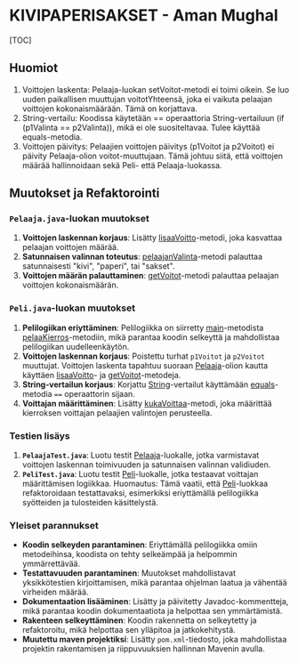 # KIVIPAPERISAKSET - Aman Mughal

[TOC]

## Huomiot

1. Voittojen laskenta: Pelaaja-luokan setVoitot-metodi ei toimi oikein. Se luo uuden paikallisen muuttujan voitotYhteensä, joka ei vaikuta pelaajan voittojen kokonaismäärään. Tämä on korjattava.
2. String-vertailu: Koodissa käytetään == operaattoria String-vertailuun (if (p1Valinta == p2Valinta)), mikä ei ole suositeltavaa. Tulee käyttää equals-metodia.
3. Voittojen päivitys: Pelaajien voittojen päivitys (p1Voitot ja p2Voitot) ei päivity Pelaaja-olion voitot-muuttujaan. Tämä johtuu siitä, että voittojen määrää hallinnoidaan sekä Peli- että Pelaaja-luokassa.

## Muutokset ja Refaktorointi

### `Pelaaja.java`-luokan muutokset

1. **Voittojen laskennan korjaus**: Lisätty [lisaaVoitto](/src/kivipaperisakset/Peli.java#45%2C20-45%2C20)-metodi, joka kasvattaa pelaajan voittojen määrää.
2. **Satunnaisen valinnan toteutus**: [pelaajanValinta](/src/kivipaperisakset/Peli.java#35%2C31-35%2C31)-metodi palauttaa satunnaisesti "kivi", "paperi", tai "sakset".
3. **Voittojen määrän palauttaminen**: [getVoitot](/src/kivipaperisakset/Peli.java#21%2C21-21%2C21)-metodi palauttaa pelaajan voittojen kokonaismäärän.

### `Peli.java`-luokan muutokset

1. **Pelilogiikan eriyttäminen**: Pelilogiikka on siirretty [main](/src/kivipaperisakset/Peli.java#9%2C24-9%2C24)-metodista [pelaaKierros](/src/kivipaperisakset/Peli.java#19%2C13-19%2C13)-metodiin, mikä parantaa koodin selkeyttä ja mahdollistaa pelilogiikan uudelleenkäytön.
2. **Voittojen laskennan korjaus**: Poistettu turhat `p1Voitot` ja `p2Voitot` muuttujat. Voittojen laskenta tapahtuu suoraan [Pelaaja](/src/kivipaperisakset/Peli.java#10%2C9-10%2C9)-olion kautta käyttäen [lisaaVoitto](/src/kivipaperisakset/Peli.java#45%2C20-45%2C20)- ja [getVoitot](/src/kivipaperisakset/Peli.java#21%2C21-21%2C21)-metodeja.
3. **String-vertailun korjaus**: Korjattu [String](/src/kivipaperisakset/Peli.java#9%2C29-9%2C29)-vertailut käyttämään [equals](/src/kivipaperisakset/Peli.java#40%2C23-40%2C23)-metodia `==` operaattorin sijaan.
4. **Voittajan määrittäminen**: Lisätty [kukaVoittaa](/src/kivipaperisakset/Peli.java#43%2C31-43%2C31)-metodi, joka määrittää kierroksen voittajan pelaajien valintojen perusteella.

### Testien lisäys

1. **`PelaajaTest.java`**: Luotu testit [Pelaaja](/src/kivipaperisakset/Peli.java#10%2C9-10%2C9)-luokalle, jotka varmistavat voittojen laskennan toimivuuden ja satunnaisen valinnan validiuden.
2. **`PeliTest.java`**: Luotu testit [Peli](/src/kivipaperisakset/Peli.java#4%2C4-4%2C4)-luokalle, jotka testaavat voittajan määrittämisen logiikkaa. Huomautus: Tämä vaatii, että [Peli](/src/kivipaperisakset/Peli.java#4%2C4-4%2C4)-luokkaa refaktoroidaan testattavaksi, esimerkiksi eriyttämällä pelilogiikka syötteiden ja tulosteiden käsittelystä.

### Yleiset parannukset

- **Koodin selkeyden parantaminen**: Eriyttämällä pelilogiikka omiin metodeihinsa, koodista on tehty selkeämpää ja helpommin ymmärrettävää.
- **Testattavuuden parantaminen**: Muutokset mahdollistavat yksikkötestien kirjoittamisen, mikä parantaa ohjelman laatua ja vähentää virheiden määrää.
- **Dokumentaation lisääminen**: Lisätty ja päivitetty Javadoc-kommentteja, mikä parantaa koodin dokumentaatiota ja helpottaa sen ymmärtämistä.
- **Rakenteen selkeyttäminen**: Koodin rakennetta on selkeytetty ja refaktoroitu, mikä helpottaa sen ylläpitoa ja jatkokehitystä.
- **Muutettu maven projektiksi**: Lisätty `pom.xml`-tiedosto, joka mahdollistaa projektin rakentamisen ja riippuvuuksien hallinnan Mavenin avulla.
